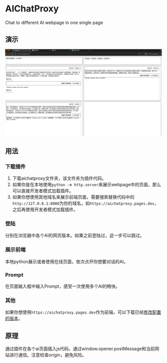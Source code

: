 # AIChatProxy
Chat to different AI webpage in one single page

## 演示
![demo](/static/demo.png)

## 用法
### 下载插件
1. 下载aichatproxy文件夹，该文件夹为插件代码。
2. 如果你是在本地使用`python -m http.server`来展示webpage中的页面，那么可以直接开发者模式加载插件。
3. 如果你想使用其他域名来展示前端页面，需要搜索替换代码中的`http://127.0.0.1:8000`为你的域名，如`https://aichatproxy.pages.dev`，之后再使用开发者模式加载插件。

### 登陆
分别在浏览器中各个AI的网页版本。如果之前登陆过，这一步可以跳过。

### 展示前端
本地python展示或者使用在线页面，依次点开你想要对话的AI。

### Prompt
在页面输入框中输入Prompt，感受一次使用多个AI的畅快。

### 其他
如果你想使用`https://aichatproxy.pages.dev`作为前端，可以下载已经[修改配置的版本](https://github.com/h4fan/AIChatProxy/tree/gh-pages)。

## 原理
通过插件在各个ai页面插入js代码，通过window.opener.postMessage和当前网站进行通信。注意检查origin，避免风险。
